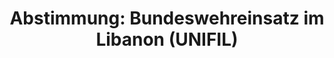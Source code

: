 ---
abstimmung:
  abstimmung: 2
  bundestagssitzung: 179
  legislaturperiode: 18
categories:
- Bundeswehr
- Ausland
data:
- title: Abstimmungsergebnis 20160623_2-data.pdf
  url: /res/abstimmungsliste/20160623_2-data.pdf
- title: Abstimmungsergebnis 20160623_2_xls-data.csv
  url: /res/abstimmungsliste/analyses/20160623_2_xls-data.csv
documents:
- local: /res/abstimmungsdaten/018-179-02/1808624.pdf
  title: Drucksache 18/08624.pdf
  url: http://dip21.bundestag.de/dip21/btd/18/086/1808624.pdf
- local: /res/abstimmungsdaten/018-179-02/1808762.pdf
  title: Drucksache 18/08762.pdf
  url: http://dip21.bundestag.de/dip21/btd/18/087/1808762.pdf
ergebnis:
  cdu/csu:
    enthaltung: 0
    gesamt: 310
    ja: 270
    nein: 0
    nichtabgegeben: 40
    ungueltig: 0
  die.linke:
    enthaltung: 0
    gesamt: 64
    ja: 0
    nein: 58
    nichtabgegeben: 6
    ungueltig: 0
  file: 20160623_2_xls-data.csv
  gruenen:
    enthaltung: 3
    gesamt: 63
    ja: 51
    nein: 2
    nichtabgegeben: 7
    ungueltig: 0
  spd:
    enthaltung: 2
    gesamt: 193
    ja: 175
    nein: 6
    nichtabgegeben: 10
    ungueltig: 0
layout: abstimmung
links:
- title: https://www.bundestag.de/parlament/plenum/abstimmung/abstimmung?id=401
  url: https://www.bundestag.de/parlament/plenum/abstimmung/abstimmung?id=401
- title: http://www.abgeordnetenwatch.de/verlaengerung_des_bundeswehreinsatzes_im_libanon_unifil-1105-799.html
  url: http://www.abgeordnetenwatch.de/verlaengerung_des_bundeswehreinsatzes_im_libanon_unifil-1105-799.html
preview: "Deutscher Bundestag\n\n179. Sitzung des Deutschen Bundestages\nam Donnerstag,\
  \ 23.Juni 2016\n\nEndg\xFCltiges Ergebnis der Namentlichen Abstimmung Nr. 2\n\n\
  Beschlussempfehlung des Ausw\xE4rtigen Ausschusses (3. Ausschuss) zu dem Antrag\
  \ der\nBundesregierung.\nFortsetzung der Beteiligung bewaffneter deutscher Streitkr\xE4\
  fte an der \"United Nations\nInterim Force in Lebanon\" (UNIFIL) auf Grundlage der\
  \ Resolution 1701 (2006) und\nnachfolgender Verl\xE4ngerungsresolutionen des Sicherheitsrates\
  \ der Vereinten Nationen,\nzuletzt Resolution 2236 (2015) vom 21. August 2015\n\
  - Drucksachen 18/8624 und 18/8762 -\n\nAbgegebene Stimmen insgesamt:\n\n567\n\n\
  Nicht abgegebene Stimmen:\nJa-Stimmen:\n\n63\n496\n\nNein-Stimmen:\n\n66\n\nEnthaltungen:\n\
  \n5\n\nUng\xFCltige:\n\n0\n\nBerlin, den 23.06.2016\n\nBeginn: 18:21\nEnde: 18:24\n"
tags:
- UNIFIL
- Libanon
- UN
title: 'Abstimmung: Bundeswehreinsatz im Libanon (UNIFIL)'
---